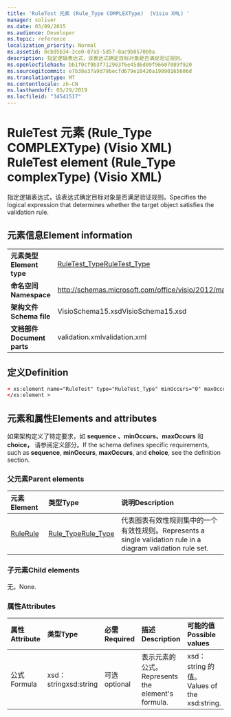 ```yaml
---
title: 'RuleTest 元素 (Rule_Type COMPLEXType)  (Visio XML) '
manager: soliver
ms.date: 03/09/2015
ms.audience: Developer
ms.topic: reference
localization_priority: Normal
ms.assetid: 0cb95b34-3ce0-07a5-5d57-8ac9b0570b9a
description: 指定逻辑表达式，该表达式确定目标对象是否满足验证规则。
ms.openlocfilehash: bb1f0cf9b3f712903f6e45d6d09f96607089f920
ms.sourcegitcommit: e7b38e37a9d79becfd679e10420a19890165606d
ms.translationtype: MT
ms.contentlocale: zh-CN
ms.lasthandoff: 05/29/2019
ms.locfileid: "34541517"
---
```

# <a name="ruletest-element-rule_type-complextype-visio-xml"></a><span data-ttu-id="4b8db-103">RuleTest 元素 (Rule_Type COMPLEXType)  (Visio XML) </span><span class="sxs-lookup"><span data-stu-id="4b8db-103">RuleTest element (Rule_Type complexType) (Visio XML)</span></span>

<span data-ttu-id="4b8db-104">指定逻辑表达式，该表达式确定目标对象是否满足验证规则。</span><span class="sxs-lookup"><span data-stu-id="4b8db-104">Specifies the logical expression that determines whether the target object satisfies the validation rule.</span></span>
  
## <a name="element-information"></a><span data-ttu-id="4b8db-105">元素信息</span><span class="sxs-lookup"><span data-stu-id="4b8db-105">Element information</span></span>

|||
|:-----|:-----|
|<span data-ttu-id="4b8db-106">**元素类型**</span><span class="sxs-lookup"><span data-stu-id="4b8db-106">**Element type**</span></span> <br/> |[<span data-ttu-id="4b8db-107">RuleTest_Type</span><span class="sxs-lookup"><span data-stu-id="4b8db-107">RuleTest_Type</span></span>](ruletest_type-complextypevisio-xml.md) <br/> |
|<span data-ttu-id="4b8db-108">**命名空间**</span><span class="sxs-lookup"><span data-stu-id="4b8db-108">**Namespace**</span></span> <br/> |http://schemas.microsoft.com/office/visio/2012/main  <br/> |
|<span data-ttu-id="4b8db-109">**架构文件**</span><span class="sxs-lookup"><span data-stu-id="4b8db-109">**Schema file**</span></span> <br/> |<span data-ttu-id="4b8db-110">VisioSchema15.xsd</span><span class="sxs-lookup"><span data-stu-id="4b8db-110">VisioSchema15.xsd</span></span>  <br/> |
|<span data-ttu-id="4b8db-111">**文档部件**</span><span class="sxs-lookup"><span data-stu-id="4b8db-111">**Document parts**</span></span> <br/> |<span data-ttu-id="4b8db-112">validation.xml</span><span class="sxs-lookup"><span data-stu-id="4b8db-112">validation.xml</span></span>  <br/> |
   
## <a name="definition"></a><span data-ttu-id="4b8db-113">定义</span><span class="sxs-lookup"><span data-stu-id="4b8db-113">Definition</span></span>

```XML
< xs:element name="RuleTest" type="RuleTest_Type" minOccurs="0" maxOccurs="1" >
</xs:element >
```

## <a name="elements-and-attributes"></a><span data-ttu-id="4b8db-114">元素和属性</span><span class="sxs-lookup"><span data-stu-id="4b8db-114">Elements and attributes</span></span>

<span data-ttu-id="4b8db-115">如果架构定义了特定要求，如 **sequence** **、minOccurs、maxOccurs** 和 **choice，** 请参阅定义部分。</span><span class="sxs-lookup"><span data-stu-id="4b8db-115">If the schema defines specific requirements, such as **sequence**, **minOccurs**, **maxOccurs**, and **choice**, see the definition section.</span></span> 
  
### <a name="parent-elements"></a><span data-ttu-id="4b8db-116">父元素</span><span class="sxs-lookup"><span data-stu-id="4b8db-116">Parent elements</span></span>

|<span data-ttu-id="4b8db-117">**元素**</span><span class="sxs-lookup"><span data-stu-id="4b8db-117">**Element**</span></span>|<span data-ttu-id="4b8db-118">**类型**</span><span class="sxs-lookup"><span data-stu-id="4b8db-118">**Type**</span></span>|<span data-ttu-id="4b8db-119">**说明**</span><span class="sxs-lookup"><span data-stu-id="4b8db-119">**Description**</span></span>|
|:-----|:-----|:-----|
|[<span data-ttu-id="4b8db-120">Rule</span><span class="sxs-lookup"><span data-stu-id="4b8db-120">Rule</span></span>](rule-element-ruleset_type-complextypevisio-xml.md) <br/> |[<span data-ttu-id="4b8db-121">Rule_Type</span><span class="sxs-lookup"><span data-stu-id="4b8db-121">Rule_Type</span></span>](rule_type-complextypevisio-xml.md) <br/> |<span data-ttu-id="4b8db-122">代表图表有效性规则集中的一个有效性规则。</span><span class="sxs-lookup"><span data-stu-id="4b8db-122">Represents a single validation rule in a diagram validation rule set.</span></span>  <br/> |
   
### <a name="child-elements"></a><span data-ttu-id="4b8db-123">子元素</span><span class="sxs-lookup"><span data-stu-id="4b8db-123">Child elements</span></span>

<span data-ttu-id="4b8db-124">无。</span><span class="sxs-lookup"><span data-stu-id="4b8db-124">None.</span></span>
  
### <a name="attributes"></a><span data-ttu-id="4b8db-125">属性</span><span class="sxs-lookup"><span data-stu-id="4b8db-125">Attributes</span></span>

|<span data-ttu-id="4b8db-126">**属性**</span><span class="sxs-lookup"><span data-stu-id="4b8db-126">**Attribute**</span></span>|<span data-ttu-id="4b8db-127">**类型**</span><span class="sxs-lookup"><span data-stu-id="4b8db-127">**Type**</span></span>|<span data-ttu-id="4b8db-128">**必需**</span><span class="sxs-lookup"><span data-stu-id="4b8db-128">**Required**</span></span>|<span data-ttu-id="4b8db-129">**描述**</span><span class="sxs-lookup"><span data-stu-id="4b8db-129">**Description**</span></span>|<span data-ttu-id="4b8db-130">**可能的值**</span><span class="sxs-lookup"><span data-stu-id="4b8db-130">**Possible values**</span></span>|
|:-----|:-----|:-----|:-----|:-----|
|<span data-ttu-id="4b8db-131">公式</span><span class="sxs-lookup"><span data-stu-id="4b8db-131">Formula</span></span>  <br/> |<span data-ttu-id="4b8db-132">xsd：string</span><span class="sxs-lookup"><span data-stu-id="4b8db-132">xsd:string</span></span>  <br/> |<span data-ttu-id="4b8db-133">可选</span><span class="sxs-lookup"><span data-stu-id="4b8db-133">optional</span></span>  <br/> |<span data-ttu-id="4b8db-134">表示元素的公式。</span><span class="sxs-lookup"><span data-stu-id="4b8db-134">Represents the element's formula.</span></span>  <br/> |<span data-ttu-id="4b8db-135">xsd：string 的值。</span><span class="sxs-lookup"><span data-stu-id="4b8db-135">Values of the xsd:string.</span></span>  <br/> |
   

